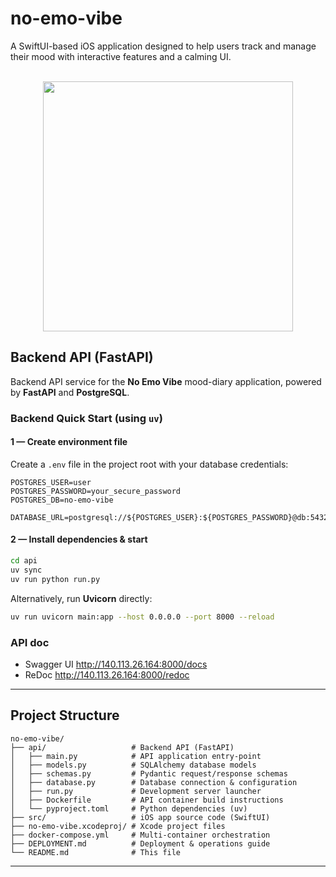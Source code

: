 # no-emo-vibe

A SwiftUI-based iOS application designed to help users track and manage their mood with interactive features and a calming UI.

<br />

<div align="center">
  <img src="https://github.com/user-attachments/assets/2509cc74-8f60-4316-9a52-e504a088dc02" width="400"/>
</div>

## Backend API (FastAPI)

Backend API service for the **No Emo Vibe** mood-diary application, powered by **FastAPI** and **PostgreSQL**.


###  Backend Quick Start (using `uv`)

#### 1 — Create environment file

Create a `.env` file in the project root with your database credentials:

```env
POSTGRES_USER=user
POSTGRES_PASSWORD=your_secure_password
POSTGRES_DB=no-emo-vibe

DATABASE_URL=postgresql://${POSTGRES_USER}:${POSTGRES_PASSWORD}@db:5432/${POSTGRES_DB}
```

#### 2 — Install dependencies & start

```bash
cd api
uv sync 
uv run python run.py
```

Alternatively, run **Uvicorn** directly:

```bash
uv run uvicorn main:app --host 0.0.0.0 --port 8000 --reload
```

### API doc
- Swagger UI  <http://140.113.26.164:8000/docs>
- ReDoc       <http://140.113.26.164:8000/redoc>

---

## Project Structure

```
no-emo-vibe/
├── api/                   # Backend API (FastAPI)
│   ├── main.py            # API application entry-point
│   ├── models.py          # SQLAlchemy database models
│   ├── schemas.py         # Pydantic request/response schemas
│   ├── database.py        # Database connection & configuration
│   ├── run.py             # Development server launcher
│   ├── Dockerfile         # API container build instructions
│   └── pyproject.toml     # Python dependencies (uv)
├── src/                   # iOS app source code (SwiftUI)
├── no-emo-vibe.xcodeproj/ # Xcode project files
├── docker-compose.yml     # Multi-container orchestration
├── DEPLOYMENT.md          # Deployment & operations guide
└── README.md              # This file
```

---
